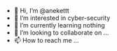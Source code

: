 - 👋 Hi, I’m @anekettt
- 👀 I’m interested in cyber-security
- 🌱 I’m currently learning nothing
- 💞️ I’m looking to collaborate on ...
- 📫 How to reach me ...

<!---
BlueberryBoi/BlueberryBoi is a ✨ special ✨ repository because its `README.md` (this file) appears on your GitHub profile.
You can click the Preview link to take a look at your changes.
--->
